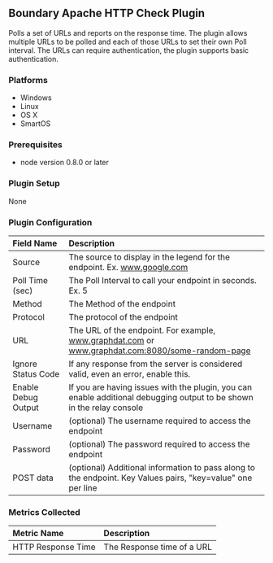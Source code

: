 Boundary Apache HTTP Check Plugin
---------------------------------
Polls a set of URLs and reports on the response time. The plugin allows multiple URLs to be polled and each of those URLs to set their own Poll interval.  The URLs can require authentication, the plugin supports basic authentication.

### Platforms
- Windows
- Linux
- OS X
- SmartOS

### Prerequisites
- node version 0.8.0 or later

### Plugin Setup
None

### Plugin Configuration
|Field Name         |Description                                                                                                          |
|:------------------|:--------------------------------------------------------------------------------------------------------------------|
|Source             |The source to display in the legend for the endpoint. Ex. www.google.com                                             |
|Poll Time (sec)    |The Poll Interval to call your endpoint in seconds. Ex. 5                                                            |
|Method             |The Method of the endpoint                                                                                           |
|Protocol           |The protocol of the endpoint                                                                                         |
|URL                |The URL of the endpoint.  For example, www.graphdat.com or www.graphdat.com:8080/some-random-page                    |
|Ignore Status Code |If any response from the server is considered valid, even an error, enable this.                                     |
|Enable Debug Output|If you are having issues with the plugin, you can enable additional debugging output to be shown in the relay console|
|Username           |(optional) The username required to access the endpoint                                                              |
|Password           |(optional) The password required to access the endpoint                                                              |
|POST data          |(optional) Additional information to pass along to the endpoint. Key Values pairs, "key=value" one per line          |

### Metrics Collected

|Metric Name       |Description               |
|:-----------------|:-------------------------|
|HTTP Response Time|The Response time of a URL|


